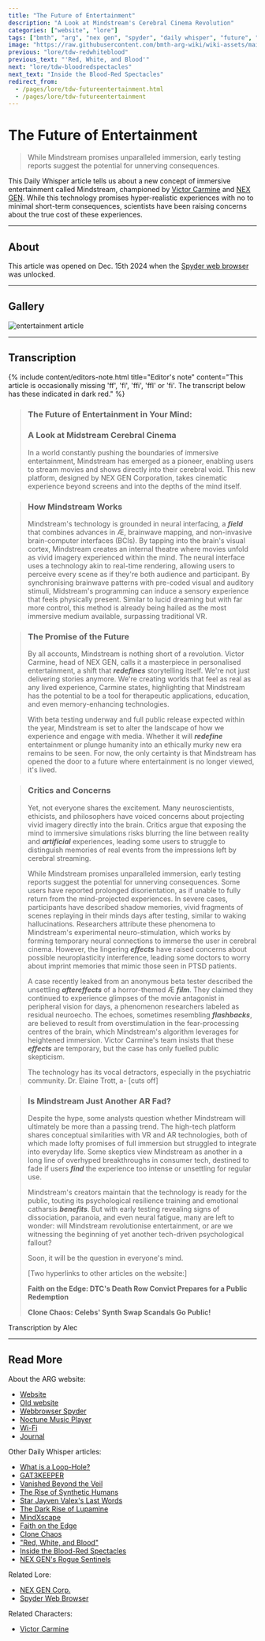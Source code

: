 ```yaml
---
title: "The Future of Entertainment"
description: "A Look at Mindstream's Cerebral Cinema Revolution"
categories: ["website", "lore"]
tags: ["bmth", "arg", "nex gen", "spyder", "daily whisper", "future", "entertainment"]
image: "https://raw.githubusercontent.com/bmth-arg-wiki/wiki-assets/main/lore/webbrowser/dailywhisper/entertainment-300x300.png"
previous: "lore/tdw-redwhiteblood"
previous_text: "'Red, White, and Blood'"
next: "lore/tdw-bloodredspectacles"
next_text: "Inside the Blood-Red Spectacles"
redirect_from:
  - /pages/lore/tdw-futureentertainment.html
  - /pages/lore/tdw-futureentertainment
---
```

# The Future of Entertainment

> While Mindstream promises unparalleled immersion, early testing reports suggest the potential for unnerving consequences.

This Daily Whisper article tells us about a new concept of immersive entertainment called Mindstream, 
championed by [Victor Carmine](../characters/victor-carmine) and [NEX GEN](../lore/nex-gen-corporation).
While this technology promises hyper-realistic experiences with no to minimal short-term consequences, 
scientists have been raising concerns about the true cost of these experiences. 

***

## About

This article was opened on Dec. 15th 2024 when the [Spyder web browser](webbrowser) was unlocked.

***

## Gallery

![entertainment article](https://raw.githubusercontent.com/bmth-arg-wiki/wiki-assets/main/lore/webbrowser/dailywhisper/entertainment.png)

***

## Transcription

{% include content/editors-note.html
title="Editor's note"
content="This article is occasionally missing 'ff', 'fl', 'ffi', 'ffl' or 'fi'. The transcript below has these indicated in dark red."
%}

> ### The Future of Entertainment in Your Mind:
> 
> ### A Look at Midstream Cerebral Cinema
>
> In a world constantly pushing the boundaries of immersive entertainment, Mindstream has emerged as a pioneer, 
> enabling users to stream movies and shows directly into their cerebral void. This new platform, designed by NEX GEN Corporation, 
> takes cinematic experience beyond screens and into the depths of the mind itself.

> ### How Mindstream Works
>
> Mindstream's technology is grounded in neural interfacing, a **_field_** that combines advances in Æ, brainwave mapping, 
> and non-invasive brain-computer interfaces (BCls). By tapping into the brain's visual cortex, 
> Mindstream creates an internal theatre where movies unfold as vivid imagery experienced within the mind. 
> The neural interface uses a technology akin to real-time rendering, 
> allowing users to perceive every scene as if they're both audience and participant. 
> By synchronising brainwave patterns with pre-coded visual and auditory stimuli, 
> Midstream's programming can induce a sensory experience that feels physically present. 
> Similar to lucid dreaming but with far more control, this method is already being hailed as the most immersive medium available, 
> surpassing traditional VR.

> ### The Promise of the Future
>
> By all accounts, Mindstream is nothing short of a revolution. Victor Carmine, head of NEX GEN, 
> calls it a masterpiece in personalised entertainment, a shift that **_redefines_** storytelling itself. 
> We're not just delivering stories anymore. We're creating worlds that feel as real as any lived experience, Carmine states, 
> highlighting that Mindstream has the potential to be a tool for therapeutic applications, education, 
> and even memory-enhancing technologies.
> 
> With beta testing underway and full public release expected within the year, 
> Mindstream is set to alter the landscape of how we experience and engage with media. 
> Whether it will **_redefine_** entertainment or plunge humanity into an ethically murky new era remains to be seen. 
> For now, the only certainty is that Mindstream has opened the door to a future where entertainment is no longer viewed, 
> it's lived.

> ### Critics and Concerns
>
> Yet, not everyone shares the excitement. Many neuroscientists, ethicists, 
> and philosophers have voiced concerns about projecting vivid imagery directly into the brain. 
> Critics argue that exposing the mind to immersive simulations risks blurring the line between reality and **_artificial_** experiences, 
> leading some users to struggle to distinguish memories of real events from the impressions left by cerebral streaming.
> 
> While Mindstream promises unparalleled immersion, early testing reports suggest the potential for unnerving consequences. 
> Some users have reported prolonged disorientation, as if unable to fully return from the mind-projected experiences. 
> In severe cases, participants have described shadow memories, 
> vivid fragments of scenes replaying in their minds days after testing, similar to waking hallucinations. 
> Researchers attribute these phenomena to Mindstream's experimental neuro-stimulation, 
> which works by forming temporary neural connections to immerse the user in cerebral cinema. 
> However, the lingering **_effects_** have raised concerns about possible neuroplasticity interference, 
> leading some doctors to worry about imprint memories that mimic those seen in PTSD patients.
>
> A case recently leaked from an anonymous beta tester described the unsettling **_aftereffects_** of a horror-themed Æ **_film_**. 
> They claimed they continued to experience glimpses of the movie antagonist in peripheral vision for days, 
> a phenomenon researchers labeled as residual neuroecho. The echoes, sometimes resembling **_flashbacks_**, 
> are believed to result from overstimulation in the fear-processing centres of the brain, 
> which Mindstream's algorithm leverages for heightened immersion. 
> Victor Carmine's team insists that these **_effects_** are temporary, but the case has only fuelled public skepticism.
>
> The technology has its vocal detractors, especially in the psychiatric community. Dr. Elaine Trott, a- [cuts off]

> ### Is Mindstream Just Another AR Fad?
> 
> Despite the hype, some analysts question whether Mindstream will ultimately be more than a passing trend. 
> The high-tech platform shares conceptual similarities with VR and AR technologies, 
> both of which made lofty promises of full immersion but struggled to integrate into everyday life. 
> Some skeptics view Mindstream as another in a long line of overhyped breakthroughs in consumer tech, 
> destined to fade if users **_find_** the experience too intense or unsettling for regular use.
> 
> Mindstream's creators maintain that the technology is ready for the public, 
> touting its psychological resilience training and emotional catharsis **_benefits_**. 
> But with early testing revealing signs of dissociation, paranoia, and even neural fatigue, many are left to wonder: 
> will Mindstream revolutionise entertainment, or are we witnessing the beginning of yet another tech-driven psychological fallout?
>
> Soon, it will be the question in everyone's mind.
> 
> [Two hyperlinks to other articles on the website:]
>
> __Faith on the Edge: DTC's Death Row Convict Prepares for a Public Redemption__
> 
> __Clone Chaos: Celebs' Synth Swap Scandals Go Public!__

Transcription by Alec

***

## Read More

About the ARG website:

- [Website](website)
- [Old website](website-v1)
- [Webbrowser Spyder](webbrowser)
- [Noctune Music Player](website-songs)
- [Wi-Fi](wifi)
- [Journal](journal)

Other Daily Whisper articles:

- [What is a Loop-Hole?](tdw-loophole)
- [GAT3KEEPER](tdw-gatekeeper)
- [Vanished Beyond the Veil](tdw-vanished)
- [The Rise of Synthetic Humans](tdw-riseofsynth)
- [Star Jayven Valex's Last Words](tdw-valexlastwords)
- [The Dark Rise of Lupamine](tdw-riseoflupamine)
- [MindXscape](tdw-mindxscape)
- [Faith on the Edge](tdw-faithedge)
- [Clone Chaos](tdw-clonechaos)
- ["Red, White, and Blood"](tdw-redwhiteblood)
- [Inside the Blood-Red Spectacles](tdw-bloodredspectacles)
- [NEX GEN's Rogue Sentinels](tdw-roguesentinels)

Related Lore:

- [NEX GEN Corp.](../lore/nex-gen-corporation)
- [Spyder Web Browser](webbrowser)

Related Characters:

- [Victor Carmine](../characters/victor-carmine)
